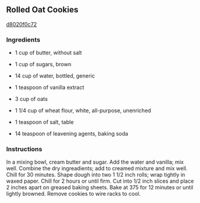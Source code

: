 ## Rolled Oat Cookies

[d8020f0c72](http://www.food.com/recipe/rolled-oat-cookies-119127)

### Ingredients

 - 1 cup of butter, without salt

 - 1 cup of sugars, brown

 - 14 cup of water, bottled, generic

 - 1 teaspoon of vanilla extract

 - 3 cup of oats

 - 1 1/4 cup of wheat flour, white, all-purpose, unenriched

 - 1 teaspoon of salt, table

 - 14 teaspoon of leavening agents, baking soda

### Instructions

In a mixing bowl, cream butter and sugar. Add the water and vanilla; mix well. Combine the dry ingreadients; add to creamed mixture and mix well. Chill for 30 minutes. Shape dough into two 1 1/2 inch rolls; wrap tightly in waxed paper. Chill for 2 hours or until firm. Cut into 1/2 inch slices and place 2 inches apart on greased baking sheets. Bake at 375 for 12 minutes or until lightly browned. Remove cookies to wire racks to cool.